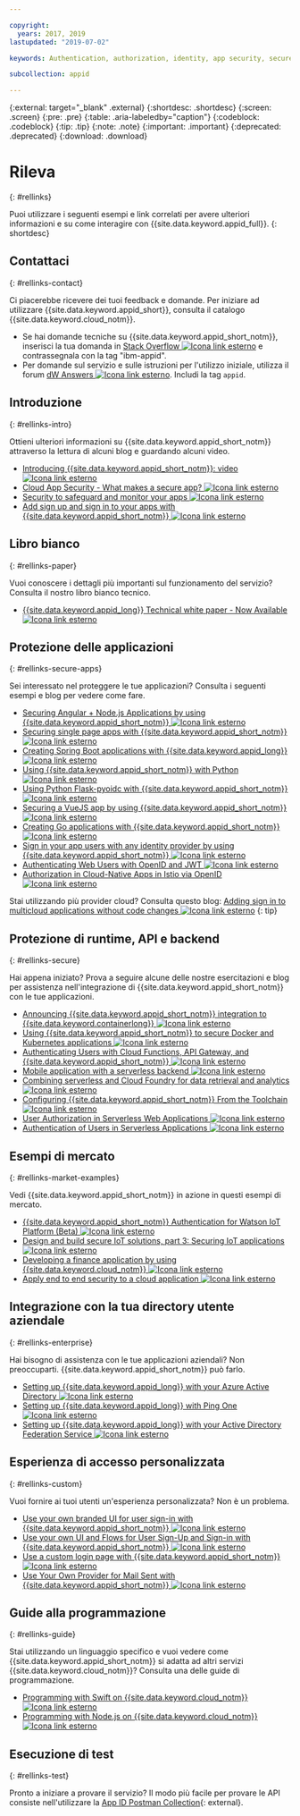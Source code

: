 ```yaml
---

copyright:
  years: 2017, 2019
lastupdated: "2019-07-02"

keywords: Authentication, authorization, identity, app security, secure

subcollection: appid

---
```


{:external: target="_blank" .external}
{:shortdesc: .shortdesc}
{:screen: .screen}
{:pre: .pre}
{:table: .aria-labeledby="caption"}
{:codeblock: .codeblock}
{:tip: .tip}
{:note: .note}
{:important: .important}
{:deprecated: .deprecated}
{:download: .download}


# Rileva
{: #rellinks}

Puoi utilizzare i seguenti esempi e link correlati per avere ulteriori informazioni e su come interagire con {{site.data.keyword.appid_full}}.
{: shortdesc}

## Contattaci
{: #rellinks-contact}

Ci piacerebbe ricevere dei tuoi feedback e domande. Per iniziare ad utilizzare {{site.data.keyword.appid_short}}, consulta il catalogo {{site.data.keyword.cloud_notm}}.
* Se hai domande tecniche su {{site.data.keyword.appid_short_notm}}, inserisci la tua domanda in <a href="https://stackoverflow.com" target="_blank">Stack Overflow <img src="../../icons/launch-glyph.svg" alt="Icona link esterno"></a> e contrassegnala con la tag "ibm-appid".
* Per domande sul servizio e sulle istruzioni per l'utilizzo iniziale, utilizza il forum <a href="https://developer.ibm.com" target="_blank">dW Answers <img src="../../icons/launch-glyph.svg" alt="Icona link esterno"></a>. Includi la tag `appid`.


## Introduzione
{: #rellinks-intro}

Ottieni ulteriori informazioni su {{site.data.keyword.appid_short_notm}} attraverso la lettura di alcuni blog e guardando alcuni video.

* <a href="https://www.youtube.com/watch?v=XlrCjHdK43Q" target="_blank">Introducing {{site.data.keyword.appid_short_notm}}: video<img src="../../icons/launch-glyph.svg" alt="Icona link esterno"></a>
* <a href="https://www.ibm.com/cloud/blog/cloud-app-security-makes-secure-app" target="_blank">Cloud App Security - What makes a secure app? <img src="../../icons/launch-glyph.svg" alt="Icona link esterno"></a>
* <a href="https://www.ibm.com/cloud/garage/architectures/securityArchitecture/security-for-application" target="_blank">Security to safeguard and monitor your apps <img src="../../icons/launch-glyph.svg" alt="Icona link esterno"></a>
* <a href="https://www.youtube.com/watch?v=cDSYNFn4rX8" target="_blank">Add sign up and sign in to your apps with {{site.data.keyword.appid_short_notm}} <img src="../../icons/launch-glyph.svg" alt="Icona link esterno"></a>



## Libro bianco
{: #rellinks-paper}

Vuoi conoscere i dettagli più importanti sul funzionamento del servizio? Consulta il nostro libro bianco tecnico.

* <a href="https://www.ibm.com/cloud/blog/ibm-cloud-app-id-technical-white-paper-now-available" target="_blank">{{site.data.keyword.appid_long}} Technical white paper - Now Available <img src="../../icons/launch-glyph.svg" alt="Icona link esterno"></a>


## Protezione delle applicazioni
{: #rellinks-secure-apps}

Sei interessato nel proteggere le tue applicazioni? Consulta i seguenti esempi e blog per vedere come fare.

* <a href="https://www.ibm.com/cloud/blog/securing-angularnode-js-applications-using-app-id" target="_blank">Securing Angular + Node.js Applications by using {{site.data.keyword.appid_short_notm}} <img src="../../icons/launch-glyph.svg" alt="Icona link esterno"></a>
* <a href="https://www.ibm.com/cloud/blog/securing-single-page-apps-app-id-service" target="_blank">Securing single page apps with {{site.data.keyword.appid_short_notm}} <img src="../../icons/launch-glyph.svg" alt="Icona link esterno"></a>
* <a href="https://www.ibm.com/cloud/blog/creating-spring-boot-applications-app-id" target="_blank">Creating Spring Boot applications with {{site.data.keyword.appid_long}} <img src="../../icons/launch-glyph.svg" alt="Icona link esterno"></a>
* <a href="https://github.com/mnsn/appid-python-flask-example" target="_blank">Using {{site.data.keyword.appid_short_notm}} with Python <img src="../../icons/launch-glyph.svg" alt="Icona link esterno"></a>
* <a href="https://github.com/IBM-Cloud/github-traffic-stats" target="_blank">Using Python Flask-pyoidc with {{site.data.keyword.appid_short_notm}} <img src="../../icons/launch-glyph.svg" alt="Icona link esterno"></a>
* <a href="https://github.com/ibmets/appid-vue-client" target="_blank">Securing a VueJS app by using {{site.data.keyword.appid_short_notm}} <img src="../../icons/launch-glyph.svg" alt="Icona link esterno"></a>
* <a href="https://www.ibm.com/cloud/blog/creating-go-applications-with-app-id" target="_blank">Creating Go applications with {{site.data.keyword.appid_short_notm}} <img src="../../icons/launch-glyph.svg" alt="Icona link esterno"></a>
* <a href="https://www.ibm.com/cloud/blog/app-id-integrate-custom-identity" target="_blank">Sign in your app users with any identity provider by using {{site.data.keyword.appid_short_notm}} <img src="../../icons/launch-glyph.svg" alt="Icona link esterno"></a>
* <a href="http://heidloff.net/article/authenticating-web-users-openid-connect-jwt/" target="_blank">Authenticating Web Users with OpenID and JWT <img src="../../icons/launch-glyph.svg" alt="Icona link esterno"></a>
* <a href="http://heidloff.net/article/authentication-authorization-openid-connect-istio" target="_blank">Authorization in Cloud-Native Apps in Istio via OpenID <img src="../../icons/launch-glyph.svg" alt="Icona link esterno"></a>



Stai utilizzando più provider cloud? Consulta questo blog: <a href="https://www.ibm.com/cloud/blog/adding-sign-in-to-multicloud-applications-without-code-changes" target="_blank">Adding sign in to multicloud applications without code changes <img src="../../icons/launch-glyph.svg" alt="Icona link esterno"></a>
{: tip}



## Protezione di runtime, API e backend
{: #rellinks-secure}

Hai appena iniziato? Prova a seguire alcune delle nostre esercitazioni e blog per assistenza nell'integrazione di {{site.data.keyword.appid_short_notm}} con le tue applicazioni.

* <a href="https://www.ibm.com/cloud/blog/announcing-app-id-integration-ibm-cloud-kubernetes-service" target="_blank">Announcing {{site.data.keyword.appid_short_notm}} integration to {{site.data.keyword.containerlong}} <img src="../../icons/launch-glyph.svg" alt="Icona link esterno"></a>
* <a href="https://www.ibm.com/cloud/blog/using-app-id-secure-docker-kubernetes-applications" target="_blank">Using {{site.data.keyword.appid_short_notm}} to secure Docker and Kubernetes applications <img src="../../icons/launch-glyph.svg" alt="Icona link esterno"></a>
* <a href="https://www.ibm.com/cloud/blog/authenticating-users-with-cloud-functions-api-gateway-and-app-id" target="_blank">Authenticating Users with Cloud Functions, API Gateway, and {{site.data.keyword.appid_short_notm}} <img src="../../icons/launch-glyph.svg" alt="Icona link esterno"></a>
* <a href="/docs/tutorials?topic=solution-tutorials-serverless-mobile-backend#serverless-mobile-backend" target="_blank">Mobile application with a serverless backend <img src="../../icons/launch-glyph.svg" alt="Icona link esterno"></a>
* <a href="/docs/tutorials?topic=solution-tutorials-serverless-github-traffic-analytics#serverless-github-traffic-analytics" target="_blank">Combining serverless and Cloud Foundry for data retrieval and analytics <img src="../../icons/launch-glyph.svg" alt="Icona link esterno"></a>
* <a href="https://www.ibm.com/cloud/blog/how-to-configure-ibm-cloud-app-id-from-the-toolchain" target="_blank">Configuring {{site.data.keyword.appid_short_notm}} From the Toolchain <img src="../../icons/launch-glyph.svg" alt="Icona link esterno"></a>
* <a href="http://heidloff.net/article/user-authorization-serverless-web-applications-openwhisk" target="_blank">User Authorization in Serverless Web Applications <img src="../../icons/launch-glyph.svg" alt="Icona link esterno"></a>
* <a href="http://heidloff.net/article/user-authentication-serverless-openwhisk" target="_blank">Authentication of Users in Serverless Applications <img src="../../icons/launch-glyph.svg" alt="Icona link esterno"></a>



## Esempi di mercato
{: #rellinks-market-examples}

Vedi {{site.data.keyword.appid_short_notm}} in azione in questi esempi di mercato.

* <a href="https://www.ibm.com/support/knowledgecenter/SSQP8H/iot/platform/reference/security/app_id.html" target="_blank">{{site.data.keyword.appid_short_notm}} Authentication for Watson IoT Platform (Beta) <img src="../../icons/launch-glyph.svg" alt="Icona link esterno"></a>
* <a href="https://developer.ibm.com/articles/iot-trs-secure-iot-solutions3/" target="_blank">Design and build secure IoT solutions, part 3: Securing IoT applications <img src="../../icons/launch-glyph.svg" alt="Icona link esterno"></a>
* <a href="https://www.ibm.com/cloud/blog/developing-finance-application-using-ibm-cloud" target="_blank">Developing a finance application by using {{site.data.keyword.cloud_notm}} <img src="../../icons/launch-glyph.svg" alt="Icona link esterno"></a>
* <a href="/docs/tutorials?topic=solution-tutorials-cloud-e2e-security#cloud-e2e-security" target="_blank">Apply end to end security to a cloud application <img src="../../icons/launch-glyph.svg" alt="Icona link esterno"></a>


## Integrazione con la tua directory utente aziendale
{: #rellinks-enterprise}

Hai bisogno di assistenza con le tue applicazioni aziendali? Non preoccuparti. {{site.data.keyword.appid_short_notm}} può farlo.

* <a href="https://www.ibm.com/cloud/blog/setting-ibm-cloud-app-id-azure-active-directory" target="_blank">Setting up {{site.data.keyword.appid_long}} with your Azure Active Directory <img src="../../icons/launch-glyph.svg" alt="Icona link esterno"></a>
* <a href="https://www.ibm.com/cloud/blog/setting-ibm-cloud-app-id-ping-one" target="_blank">Setting up {{site.data.keyword.appid_long}} with Ping One <img src="../../icons/launch-glyph.svg" alt="Icona link esterno"></a>
* <a href="https://www.ibm.com/cloud/blog/setting-ibm-cloud-app-id-active-directory-federation-service" target="_blank">Setting up {{site.data.keyword.appid_long}} with your Active Directory Federation Service <img src="../../icons/launch-glyph.svg" alt="Icona link esterno"></a>


## Esperienza di accesso personalizzata
{: #rellinks-custom}

Vuoi fornire ai tuoi utenti un'esperienza personalizzata? Non è un problema.

* <a href="https://www.ibm.com/cloud/blog/use-branded-ui-user-sign-app-id" target="_blank">Use your own branded UI for user sign-in with {{site.data.keyword.appid_short_notm}} <img src="../../icons/launch-glyph.svg" alt="Icona link esterno"></a>
* <a href="https://www.ibm.com/cloud/blog/use-ui-flows-user-sign-sign-app-id" target="_blank">Use your own UI and Flows for User Sign-Up and Sign-in with {{site.data.keyword.appid_short_notm}} <img src="../../icons/launch-glyph.svg" alt="Icona link esterno"></a>
* <a href="https://www.ibm.com/cloud/blog/custom-login-page-app-id-integration" target="_blank">Use a custom login page with  {{site.data.keyword.appid_short_notm}} <img src="../../icons/launch-glyph.svg" alt="Icona link esterno"></a>
* <a href="https://www.ibm.com/cloud/blog/use-ibm-cloud-app-id-and-your-email-provider-to-brand-mails-sent-to-app-users" target="_blank">Use Your Own Provider for Mail Sent with {{site.data.keyword.appid_short_notm}} <img src="../../icons/launch-glyph.svg" alt="Icona link esterno"></a>

## Guide alla programmazione
{: #rellinks-guide}

Stai utilizzando un linguaggio specifico e vuoi vedere come {{site.data.keyword.appid_short_notm}} si adatta ad altri servizi {{site.data.keyword.cloud_notm}}? Consulta una delle guide di programmazione.

* <a href="/docs/swift?topic=swift-getting-started" target="_blank">Programming with Swift on {{site.data.keyword.cloud_notm}} <img src="../../icons/launch-glyph.svg" alt="Icona link esterno"></a>
* <a href="/docs/node?topic=nodejs-getting-started" target="_blank">Programming with Node.js on {{site.data.keyword.cloud_notm}} <img src="../../icons/launch-glyph.svg" alt="Icona link esterno"></a>


## Esecuzione di test
{: #rellinks-test}

Pronto a iniziare a provare il servizio? Il modo più facile per provare le API consiste nell'utilizzare la [App ID Postman Collection](https://github.com/ibm-cloud-security/appid-postman){: external}.
